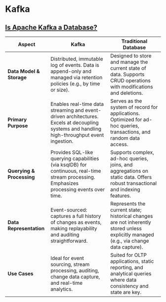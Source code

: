 # Kafka

## [Is Apache Kafka a Database?](https://www.confluent.io/blog/is-kafka-a-database-with-ksqldb/)

| **Aspect**                | **Kafka**                                                                                                                                          | **Traditional Database**                                                                                                     |
|---------------------------|----------------------------------------------------------------------------------------------------------------------------------------------------|------------------------------------------------------------------------------------------------------------------------------|
| **Data Model & Storage**  | Distributed, immutable log of events. Data is append-only and managed via retention policies (e.g., by time or size).                                | Designed to store and manage the current state of data. Supports CRUD operations with modifications and deletions.           |
| **Primary Purpose**       | Enables real-time data streaming and event-driven architectures. Excels at decoupling systems and handling high-throughput event ingestion.         | Serves as the system of record for applications. Optimized for ad-hoc queries, transactions, and random data access.         |
| **Querying & Processing** | Provides SQL-like querying capabilities (via ksqlDB) for continuous, real-time stream processing. Emphasizes processing events over time.           | Supports complex, ad-hoc queries, joins, and aggregations on static data. Offers robust transactional and indexing features.|
| **Data Representation**   | Event-sourced: captures a full history of changes as events, making replayability and auditing straightforward.                                      | Represents the current state; historical changes are not inherently stored unless explicitly managed (e.g., via change data capture). |
| **Use Cases**             | Ideal for event sourcing, stream processing, auditing, change data capture, and real-time analytics.                                               | Suited for OLTP applications, static reporting, and analytical queries where data consistency and state are key.             |
